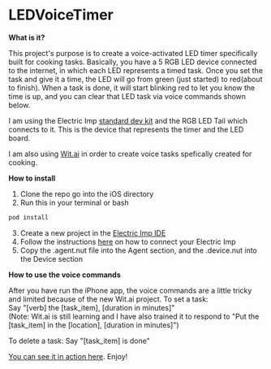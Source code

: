 # LEDVoiceTimer

**What is it?**

This project's purpose is to create a voice-activated LED timer specifically built for cooking tasks.
Basically, you have a 5 RGB LED device connected to the internet, in which each LED represents a timed task.
Once you set the task and give it a time, the LED will go from green (just started) to red(about to finish).
When a task is done, it will start blinking red to let you know the time is up, and you can clear that LED task
via voice commands shown below.

I am using the Electric Imp [standard dev kit](https://electricimp.com/docs/gettingstarted/devkits/) and the RGB LED Tail which connects to it.
This is the device that represents the timer and the LED board.

I am also using [Wit.ai](https://wit.ai/) in order to create voice tasks spefically created for cooking.

**How to install**

1. Clone the repo go into the iOS directory 
2. Run this in your terminal or bash
```bash
pod install
```
3. Create a new project in the [Electric Imp IDE](https://ide.electricimp.com)
4. Follow the instructions [here](https://electricimp.com/docs/gettingstarted/blinkup/) on how to connect your Electric Imp
4. Copy the .agent.nut file into the Agent section, and the .device.nut into the Device section

**How to use the voice commands**

After you have run the iPhone app, the voice commands are a little tricky and limited because of the new Wit.ai project.
To set a task:<br>
Say "[verb] the [task_item], [duration in minutes]" <br>
(Note: Wit.ai is still learning and I have also trained it to respond to "Put the [task_item] in the [location], [duration in minutes]")
  
To delete a task:
Say "[task_item] is done"


[You can see it in action here](https://www.dropbox.com/s/t9sqwe0oh2lwz87/20151201_113307.mp4?dl=0). Enjoy!

